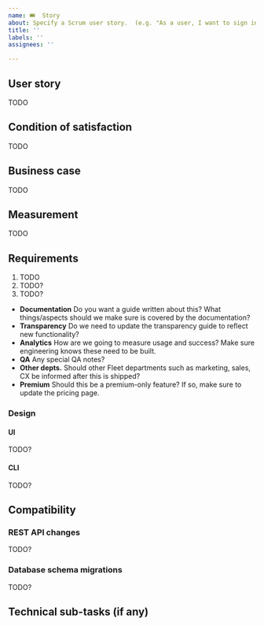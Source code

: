 ```yaml
---
name: 🎟  Story
about: Specify a Scrum user story.  (e.g. "As a user, I want to sign in with SSO.")
title: ''
labels: ''
assignees: ''

---
```


## User story 

TODO

<!-- 
Describe in a way of a user story what needs to be done, who wants it and for what purpose.
Use this format:
"As a _________, I want to __________ so that ___"
e.g. "As an admin I would like to be asked for confirmation before deleting a user so that I do not accidentally delete a user."

Things to consider:
- Who is the human? (As a `___________`)
- What is the current situation? Why does the current situation hurt? 
- What are they doing right now to resolve this issue? Why is this so bad?
- How many users does this affect? How do you know? Share metrics or links to videos. 
-->

## Condition of satisfaction

TODO
<!--
Describe what would cause this issue to be resolved.
e.g. "In our web page, when deleting a user, a message appears to ask if we are sure about the deletion."
-->

## Business case

TODO
<!--
Why should Fleet work on this problem? How does this contribute to our reaching our strategic goals?
-->

## Measurement
TODO
<!--
- How will we know that the problem has been solved or improved? 
- What is the current state of the measurement?
- What measurements do you need to implement? 
-->

## Requirements
<!-- Describe the required outcomes -->

1. TODO
2. TODO?
3. TODO?


<!-- Things we tend to forget about -->
- **Documentation** Do you want a guide written about this? What things/aspects should we make sure is covered by the documentation?
- **Transparency** Do we need to update the transparency guide to reflect new functionality?
- **Analytics** How are we going to measure usage and success? Make sure engineering knows these need to be built.
- **QA** Any special QA notes?
- **Other depts.** Should other Fleet departments such as marketing, sales, CX be informed after this is shipped?
- **Premium** Should this be a premium-only feature? If so, make sure to update the pricing page. 

### Design
#### UI

TODO?
<!-- Insert the link to the relevant Figma file. Remove this section if there are no changes to the user interface. -->

#### CLI

TODO?
<!-- Specify what changes to the CLI are required. Remove this section if there are no changes to the CLI. -->

## Compatibility
### REST API changes

TODO?
<!-- Specify what changes to the API are required.Remove this section if there are no changes necessary. -->

### Database schema migrations

TODO?
<!-- Specify what changes to the database schema are required. Remove this section if there are no changes necessary. -->

## Technical sub-tasks (if any)

<!--
It is simplest to use only a single user story issue.  If additional issues for technical sub-tasks are necessary, they're listed here: 
- TODO
- TODO
-->
